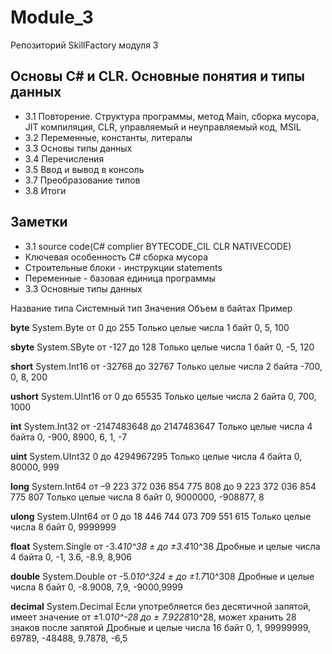 # Module_3
Репозиторий SkillFactory модуля 3
## Основы С# и CLR. Основные понятия и типы данных
* 3.1 Повторение. Структура программы, метод Main, сборка мусора, JIT компиляция, CLR, управляемый и неуправляемый код, MSIL
* 3.2 Переменные, константы, литералы
* 3.3 Основы типы данных
* 3.4 Перечисления
* 3.5 Ввод и вывод в консоль
* 3.7 Преобразование типов
* 3.8 Итоги
## Заметки 
*  3.1 source code(C# complier BYTECODE_CIL CLR NATIVECODE)
*  Ключевая особенность C#  сборка мусора
*  Строительные блоки - инструкции statements
*  Переменные - базовая единица программы
*  3.3 Основные типы данных

Название типа	Системный тип	Значения	Объем в байтах	Пример

**byte**	System.Byte	от 0 до 255
Только целые числа 1 байт	0, 5, 100

**sbyte**	System.SByte	от -127 до 128
Только целые числа 1 байт	0, -5, 120

**short**	System.Int16	от -32768 до 32767
Только целые числа 2 байта	-700, 0, 8, 200

**ushort**	System.UInt16	от 0 до 65535
Только целые числа 2 байта	0, 700, 1000

**int**	System.Int32	от -2147483648 до 2147483647
Только целые числа 4 байта	0, -900, 8900, 6, 1, -7

**uint**	System.UInt32	0 до 4294967295
Только целые числа 4 байта	0, 80000, 999

**long**	System.Int64	от –9 223 372 036 854 775 808 до 9 223 372 036 854 775 807
Только целые числа 8 байт	0, 9000000, -908877, 8

**ulong**	System.UInt64	от 0 до 18 446 744 073 709 551 615
Только целые числа 8 байт	0, 9999999

**float**	System.Single	от -3.4*10^38 ± до ±3.4*10^38 
Дробные и целые числа 4 байта	0, -1, 3.6, -8.9, 8,906

**double**	System.Double	от -5.0*10^324 ± до ±1.7*10^308
Дробные и целые числа 8 байт	0, -8.9008, 7,9, -9000,9999

**decimal**	System.Decimal	Если употребляется без десятичной запятой, 
имеет значение от ±1.0*10^-28 до ± 7.9228*10^28, 
может хранить 28 знаков после запятой
Дробные и целые числа 16 байт	0, 1, 99999999, 69789, -48488, 9.7878, -6,5